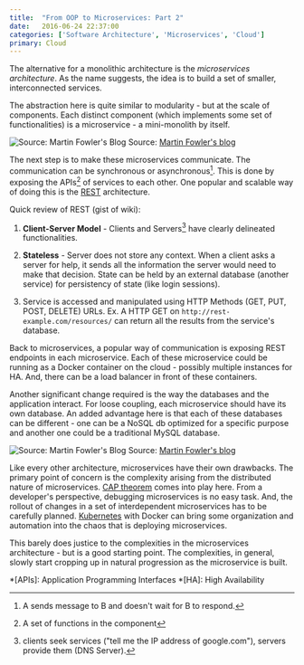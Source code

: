```yaml
---
title:  "From OOP to Microservices: Part 2"
date:   2016-06-24 22:37:00
categories: ['Software Architecture', 'Microservices', 'Cloud']
primary: Cloud
---
```


The alternative for a monolithic architecture is the _microservices architecture_. As the name suggests, the idea is to build a set of smaller, interconnected services. 

The abstraction here is quite similar to modularity - but at the scale of components. Each distinct component (which implements some set of  functionalities) is a microservice - a mini-monolith by itself. 

![Source: Martin Fowler's Blog](http://martinfowler.com/articles/microservices/images/sketch.png)
Source: [Martin Fowler's blog](http://martinfowler.com/articles/microservices.html)

The next step is to make these microservices communicate. The communication can be synchronous or asynchronous[^1]. This is done by exposing the APIs[^2] of services to each other. One popular and scalable way of doing this is the [REST](https://en.wikipedia.org/wiki/Representational_state_transfer) architecture.

Quick review of REST (gist of wiki):

1. **Client-Server Model** - Clients and Servers[^3] have clearly delineated functionalities.

2. **Stateless** - Server does not store any context. When a client asks a server for help, it sends all the information the server would need to make that decision. State can be held by an external database (another service) for persistency of state (like login sessions).

3. Service is accessed and manipulated using HTTP Methods (GET, PUT, POST, DELETE) URLs. Ex. A HTTP GET on `http://rest-example.com/resources/` can return all the results from the service's database.

Back to microservices, a popular way of communication is exposing REST endpoints in each microservice. Each of these microservice could be running as a Docker container on the cloud - possibly multiple instances for HA. And, there can be a load balancer in front of these containers.

Another significant change required is the way the databases and the application interact. For loose coupling, each microservice should have its own database. An added advantage here is that each of these databases can be different - one can be a NoSQL db optimized for a specific purpose and another one could be a traditional MySQL database.

![Source: Martin Fowler's Blog](http://martinfowler.com/articles/microservices/images/decentralised-data.png)
Source: [Martin Fowler's blog](http://martinfowler.com/articles/microservices.html)

Like every other architecture, microservices have their own drawbacks. The primary point of concern is the complexity arising from the distributed nature of microservices. [CAP theorem](http://ksat.me/a-plain-english-introduction-to-cap-theorem/) comes into play here. From a developer's perspective, debugging microservices is no easy task. And, the rollout of changes in a set of interdependent microservices has to be carefully planned. [Kubernetes](http://kubernetes.io/) with Docker can bring some organization and automation into the chaos that is deploying microservices.

This barely does justice to the complexities in the microservices architecture - but is a good starting point. The complexities, in general, slowly start cropping up in natural progression as the microservice is built.

[^1]: A sends message to B and doesn't wait for B to respond.
[^2]: A set of functions in the component
[^3]: clients seek services ("tell me the IP address of google.com"), servers provide them (DNS Server).

*[APIs]: Application Programming Interfaces
*[HA]: High Availability